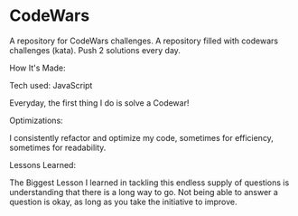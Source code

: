 # CodeWars
A repository for CodeWars challenges.
A repository filled with codewars challenges (kata). Push 2 solutions every day.

How It's Made:

Tech used: 
JavaScript

Everyday, the first thing I do is solve a Codewar!

Optimizations:

I consistently refactor and optimize my code, sometimes for efficiency, sometimes for readability.

Lessons Learned:

The Biggest Lesson I learned in tackling this endless supply of questions is understanding that there is a long way to go. Not being able to answer a question is okay, as long as you take the initiative to improve.

